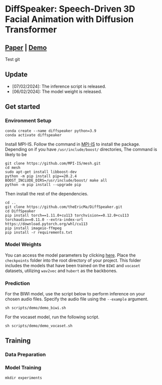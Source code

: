# DiffSpeaker: Speech-Driven 3D Facial Animation with Diffusion Transformer
## [Paper](https://arxiv.org/pdf/2402.05712.pdf) | [Demo](https://www.youtube.com/watch?v=4-NBygHePk0)

Test git

## Update
- [07/02/2024]: The inference script is released. 
- [06/02/2024]: The model weight is released.

## Get started
### Environment Setup
```
conda create --name diffspeaker python=3.9
conda activate diffspeaker
```
Install MPI-IS. Follow the command in [MPI-IS](https://github.com/MPI-IS/mesh) to install the package. Depending on if you have `/usr/include/boost/` directories, The command is likely to be
```
git clone https://github.com/MPI-IS/mesh.git
cd mesh
sudo apt-get install libboost-dev
python -m pip install pip==20.2.4
BOOST_INCLUDE_DIRS=/usr/include/boost/ make all
python -m pip install --upgrade pip
```
Then install the rest of the dependencies.
```
cd ..
git clone https://github.com/theEricMa/DiffSpeaker.git
cd DiffSpeaker
pip install torch==1.11.0+cu113 torchvision==0.12.0+cu113 torchaudio==0.11.0 --extra-index-url https://download.pytorch.org/whl/cu113
pip install imageio-ffmpeg
pip install -r requirements.txt
```
### Model Weights
You can access the model parameters by clicking [here](https://drive.google.com/drive/folders/1PezaNpQHIjyE8UE5YW0jpDPV8jtepxSL?usp=sharing). Place the `checkpoints` folder into the root directory of your project. This folder includes the models that have been trained on the `BIWI` and `vocaset` datasets, utilizing `wav2vec` and `hubert` as the backbones.
### Prediction
For the BIWI model, use the script below to perform inference on your chosen audio files. Specify the audio file using the `--example` argument.
```
sh scripts/demo/demo_biwi.sh
```
For the vocaset model, run the following script.
```
sh scripts/demo/demo_vocaset.sh
```
## Training
### Data Preparation 

### Model Training
```
mkdir experiments
```


